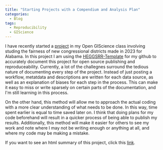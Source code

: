 ```yaml
---
title: "Starting Projects with a Compendium and Analysis Plan"
categories:
  - Blog
tags:
  - Reproducibility
  - GIScience
---
```


I have recently started a [project](https://github.com/jorredahl/OR-Gerrymander-Alabama) in my Open GIScience class involving studing the fairness of new congressional districts made in 2023 for Alabama. In this project I am using the [HEGGSRR-Template](https://github.com/HEGSRR/HEGSRR-Template) for my github to accurately document this project for open source publishing and reproduceability. Currently, a lot of the challegnes surround the tedious nature of documenting every step of the project. Instead of just posting a workflow, metatdata and descriptions are written for each data source, as well as an explanation of biases for each step in the process. This can make it easy to miss or write sparsely on certain parts of the documentation, and I'm still learning in this process.

On the other hand, this method will allow me to approach the actual coding with a more clear understanding of what needs to be done. In this way, time spent earlier is equal to time saved later on. I think that doing plans for my code beforehand will result in a quicker process of being able to publish my results. Additionally, this method will make it easier for others to see my work and note where I may not be writing enough or anything at all, and where my code may be making a mistake.

If you want to see an html summary of this project, click this [link](../assets/01-R-markdown.html).